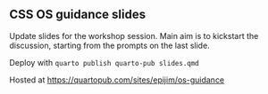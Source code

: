 ## CSS OS guidance slides

Update slides for the workshop session. Main aim is to kickstart the discussion,
starting from the prompts on the last slide.

Deploy with `quarto publish quarto-pub slides.qmd`

Hosted at https://quartopub.com/sites/epijim/os-guidance
